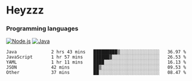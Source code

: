 # Heyzzz  

### Programming languages  

[![Node.js](https://img.shields.io/badge/-Node.js-262626?style=for-the-badge)](https://nodejs.org)
[![Java](https://img.shields.io/badge/-Java-262626?style=for-the-badge)](https://java.com)

<!--START_SECTION:waka-->

```text
Java             2 hrs 43 mins   █████████▒░░░░░░░░░░░░░░░   36.97 %
JavaScript       1 hr 57 mins    ██████▓░░░░░░░░░░░░░░░░░░   26.53 %
YAML             1 hr 11 mins    ████░░░░░░░░░░░░░░░░░░░░░   16.13 %
JSON             42 mins         ██▒░░░░░░░░░░░░░░░░░░░░░░   09.53 %
Other            37 mins         ██░░░░░░░░░░░░░░░░░░░░░░░   08.47 %
```

<!--END_SECTION:waka-->
